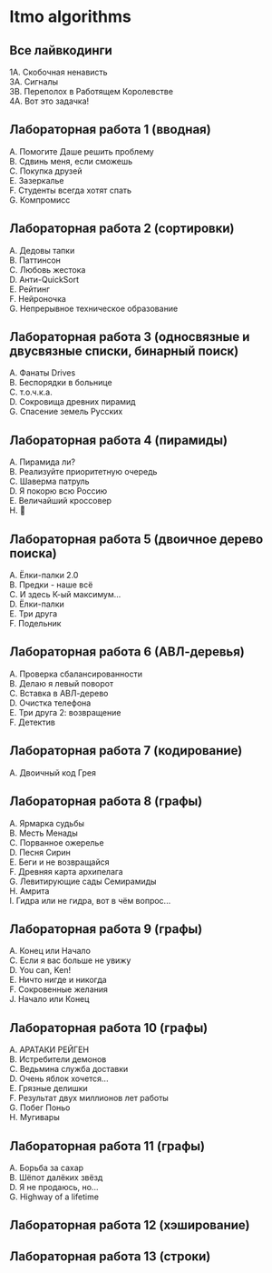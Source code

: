 # Itmo algorithms
## Все лайвкодинги
1A. Скобочная ненависть  
3A. Cигналы  
3B. Переполох в Работящем Королевстве  
4A. Вот это задачка!  
## Лабораторная работа 1 (вводная)
A. Помогите Даше решить проблему  
B. Сдвинь меня, если сможешь  
C. Покупка друзей  
E. Зазеркалье  
F. Студенты всегда хотят спать  
G. Компромисс  
## Лабораторная работа 2 (сортировки)
A. Дедовы тапки  
B. Паттинсон  
C. Любовь жестока  
D. Анти-QuickSort  
E. Рейтинг  
F. Нейроночка  
G. Непрерывное техническое образование  
## Лабораторная работа 3 (односвязные и двусвязные списки, бинарный поиск)
A. Фанаты Drives  
B. Беспорядки в больнице  
C. т.о.ч.к.а.  
D. Сокровища древних пирамид  
G. Спасение земель Русских  
## Лабораторная работа 4 (пирамиды)
A. Пирамида ли?  
B. Реализуйте приоритетную очередь  
C. Шаверма патруль  
D. Я покорю всю Россию  
E. Величайший кроссовер  
H. 🎰  
## Лабораторная работа 5 (двоичное дерево поиска)
A. Ёлки-палки 2.0  
B. Предки - наше всё  
C. И здесь К-ый максимум...  
D. Ёлки-палки  
E. Три друга  
F. Подельник
## Лабораторная работа 6 (АВЛ-деревья)
A. Проверка сбалансированности  
B. Делаю я левый поворот  
C. Вставка в АВЛ-дерево  
D. Очистка телефона  
E. Три друга 2: возвращение  
F. Детектив  
## Лабораторная работа 7 (кодирование)
A. Двоичный код Грея  
## Лабораторная работа 8 (графы)
A. Ярмарка судьбы  
B. Месть Менады  
C. Порванное ожерелье  
D. Песня Сирин  
E. Беги и не возвращайся  
F. Древняя карта архипелага  
G. Левитирующие сады Семирамиды  
H. Амрита  
I. Гидра или не гидра, вот в чём вопрос...  
## Лабораторная работа 9 (графы)
A. Конец или Начало  
C. Если я вас больше не увижу  
D. You can, Ken!  
E. Ничто нигде и никогда  
F. Сокровенные желания  
J. Начало или Конец  
## Лабораторная работа 10 (графы)
A. АРАТАКИ РЕЙГЕН  
B. Истребители демонов  
C. Ведьмина служба доставки  
D. Очень яблок хочется...  
E. Грязные делишки  
F. Результат двух миллионов лет работы  
G. Побег Поньо  
H. Мугивары  
## Лабораторная работа 11 (графы)
A. Борьба за сахар  
B. Шёпот далёких звёзд  
D. Я не продаюсь, но...  
G. Нighway of a lifetime  
## Лабораторная работа 12 (хэширование)
## Лабораторная работа 13 (строки)
